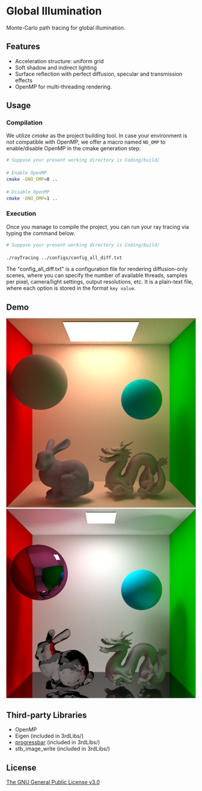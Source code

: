 # Global Illumination

Monte-Carlo path tracing for global illumination.


## Features

- Acceleration structure: uniform grid
- Soft shadow and indirect lighting
- Surface reflection with perfect diffusion, specular and transmission effects
- OpenMP for multi-threading rendering.


## Usage

### Compilation

We utilize *cmake* as the project building tool. In case your environment is not compatible with OpenMP, we offer a macro named `NO_OMP` to enable/disable OpenMP in the cmake generation step:

```bash
# Suppose your present working directory is Coding/build/

# Enable OpenMP
cmake -DNO_OMP=0 ..

# Disable OpenMP
cmake -DNO_OMP=1 ..
```

### Execution

Once you manage to compile the project, you can run your ray tracing via typing the command below.

```bash
# Suppose your present working directory is Coding/build/

./rayTracing ../configs/config_all_diff.txt
```

The "config_all_diff.txt" is a configuration file for rendering diffusion-only scenes, where you can specify the number of available threads, samples per pixel, camera/light settings, output resolutions, etc. It is a plain-text file, where each option is stored in the format `key value`.


## Demo

![Cornell box (diffusion)](README.assets/cbox_all_diff.png)
![Cornell box (delta material)](README.assets/cbox_spec_trans.png)


## Third-party Libraries

- OpenMP
- Eigen (included in 3rdLibs/)
- [progressbar](https://github.com/gipert/progressbar) (included in 3rdLibs/)
- stb_image_write (included in 3rdLibs/)


## License

[The GNU General Public License v3.0](https://www.gnu.org/licenses/gpl-3.0.en.html)

